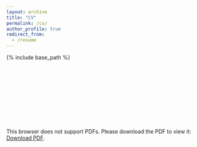 ```yaml
---
layout: archive
title: "CV"
permalink: /cv/
author_profile: true
redirect_from:
  - /resume
---
```


{% include base_path %}

<object data="/files/PGLSanchez_CV_20240604.pdf" type="application/pdf" width="700px" height="700px">
    <embed src="/files/PGLSanchez_CV_20240604.pdf">
        <p>This browser does not support PDFs. Please download the PDF to view it: <a href="/files/PGLSanchez_CV_20240604.pdf">Download PDF</a>.</p>
    </embed>
</object>

